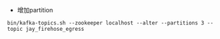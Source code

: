 - 增加partition
```
bin/kafka-topics.sh --zookeeper localhost --alter --partitions 3 --topic jay_firehose_egress
```
[comment]: <tags> (kakfa)
[comment]: <description> (kafka相关知识)
[comment]: <title> (kafka)
[comment]: <author> (夏洛之枫)